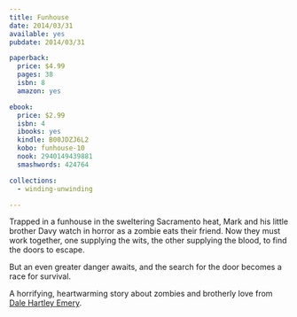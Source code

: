```yaml
---
title: Funhouse
date: 2014/03/31
available: yes
pubdate: 2014/03/31

paperback:
  price: $4.99
  pages: 38
  isbn: 8
  amazon: yes

ebook:
  price: $2.99
  isbn: 4
  ibooks: yes
  kindle: B00JDZJ6L2 
  kobo: funhouse-10
  nook: 2940149439881
  smashwords: 424764

collections:
  - winding-unwinding

---
```


Trapped in a funhouse in the sweltering Sacramento heat,
Mark and his little brother Davy
watch in horror as a zombie eats their friend.
Now they must work together,
one supplying the wits,
the other supplying the blood,
to find the doors to escape. 
 
But an even greater danger awaits,
and the search for the door becomes a race for survival. 
 
A horrifying, heartwarming story
about zombies and brotherly love
from [Dale Hartley Emery](http://dalehartleyemery.com).

